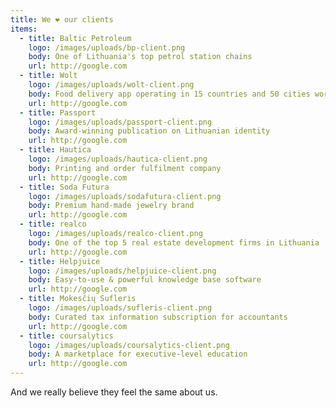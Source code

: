 ```yaml
---
title: We ❤️ our clients
items:
  - title: Baltic Petroleum
    logo: /images/uploads/bp-client.png
    body: One of Lithuania's top petrol station chains
    url: http://google.com
  - title: Wolt
    logo: /images/uploads/wolt-client.png
    body: Food delivery app operating in 15 countries and 50 cities worldwide
    url: http://google.com
  - title: Passport
    logo: /images/uploads/passport-client.png
    body: Award-winning publication on Lithuanian identity
    url: http://google.com
  - title: Hautica
    logo: /images/uploads/hautica-client.png
    body: Printing and order fulfilment company
    url: http://google.com
  - title: Soda Futura
    logo: /images/uploads/sodafutura-client.png
    body: Premium hand-made jewelry brand
    url: http://google.com
  - title: realco
    logo: /images/uploads/realco-client.png
    body: One of the top 5 real estate development firms in Lithuania
    url: http://google.com
  - title: Helpjuice
    logo: /images/uploads/helpjuice-client.png
    body: Easy-to-use & powerful knowledge base software
    url: http://google.com
  - title: Mokesčių Sufleris
    logo: /images/uploads/sufleris-client.png
    body: Curated tax information subscription for accountants
    url: http://google.com
  - title: coursalytics
    logo: /images/uploads/coursalytics-client.png
    body: A marketplace for executive-level education
    url: http://google.com
---
```

And we really believe they feel the same about us.